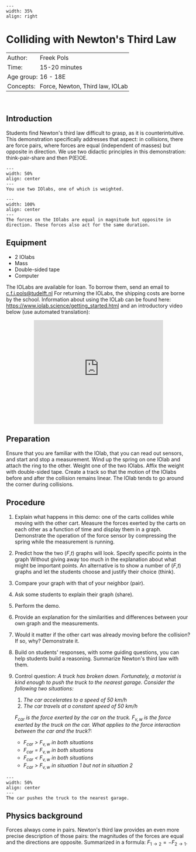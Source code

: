 ```{figure} ../../figures/checked.png
---
width: 35%
align: right
```

# Colliding with Newton's Third Law 


<table style="width: 100%; border-collapse: collapse; border: none;">
    <tr style="background-color: var(--background-color);">  
        <td style="text-align: left; padding: 3px; border: none; color: var(--text-color)">Author:</td>
        <td style="text-align: left; padding: 3px; border: none; color: var(--text-color)">Freek Pols</td>
    </tr>
    <tr style="background-color: var(--background-color);"> 
        <td style="text-align: left; padding: 3px; border: none; color: var(--text-color)">Time:</td>
        <td style="text-align: left; padding: 3px; border: none; color: var(--text-color)">15-20 minutes</td>
    </tr>
    <tr style="background-color: var(--background-color);"> 
        <td style="text-align: left; padding: 3px; border: none; color: var(--text-color)">Age group:</td>
        <td style="text-align: left; padding: 3px; border: none; color: var(--text-color)">16 - 18E</td>
    </tr>
    <tr style="background-color: var(--background-color);"> 
        <td style="text-align: left; padding: 3px; border: none; color: var(--text-color)">Concepts:</td>
        <td style="text-align: left; padding: 3px; border: none; color: var(--text-color)">Force, Newton, Third law, IOLab</td>
    </tr>
</table><br>


## Introduction
Students find Newton's third law difficult to grasp, as it is counterintuitive. This demonstration specifically addresses that aspect: in collisions, there are force pairs, where forces are equal (independent of masses) but opposite in direction. We use two didactic principles in this demonstration: think-pair-share and then P(E)OE. 


```{figure} demo68_figure1.jpg
---
width: 50%
align: center
---
You use two IOlabs, one of which is weighted.
```

```{figure} demo68_figure2.JPG
---
width: 100%
align: center
---
The forces on the IOlabs are equal in magnitude but opposite in direction. These forces also act for the same duration.
```


## Equipment
- 2 IOlabs
- Mass
- Double-sided tape
- Computer

The IOLabs are available for loan. To borrow them, send an email to c.f.j.pols@tudelft.nl For returning the IOLabs, the shipping costs are borne by the school. Information about using the IOLab can be found here: <a href="https://www.iolab.science/getting_started.html" target="_blank">https://www.iolab.science/getting_started.html</a> and an introductory video below (use automated translation):


<div style="display: flex; justify-content: center;">
    <div style="position: relative; width: 70%; height: 0; padding-bottom: 56.25%;">
        <iframe
            src="https://www.youtube.com/embed/PwPCHZAv_gs"
            style="position: absolute; top: 0; left: 0; width: 100%; height: 100%;"
            frameborder="0"
            allow="accelerometer; autoplay; clipboard-write; encrypted-media; gyroscope; picture-in-picture"
            allowfullscreen
        ></iframe>
    </div>
</div>

## Preparation
Ensure that you are familiar with the IOlab, that you can read out sensors, and start and stop a measurement. Wind up the spring on one IOlab and attach the ring to the other. Weight one of the two IOlabs. Affix the weight with double-sided tape. Create a track so that the motion of the IOlabs before and after the collision remains linear. The IOlab tends to go around the corner during collisions.

## Procedure
1. Explain what happens in this demo: one of the carts collides while moving with the other cart. Measure the forces exerted by the carts on each other as a function of time and display them in a graph. Demonstrate the operation of the force sensor by compressing the spring while the measurement is running. 
2. Predict how the two ($F$,$t$) graphs will look. Specify specific points in the graph Without giving away too much in the explanation about what might be important points. An alternative is to show a number of ($F$,$t$) graphs and let the students choose and justify their choice (think). 
3. Compare your graph with that of your neighbor (pair). 
4. Ask some students to explain their graph (share). 
5. Perform the demo. 
6. Provide an explanation for the similarities and differences between your own graph and the measurements. 
7. Would it matter if the other cart was already moving before the collision? If so, why? Demonstrate it. 
8. Build on students' responses, with some guiding questions, you can help students build a reasoning. Summarize Newton's third law with them. 
9. Control question: *A truck has broken down. Fortunately, a motorist is kind enough to push the truck to the nearest garage. Consider the following two situations:*
    1. *The car accelerates to a speed of 50 km/h* 
    2. *The car travels at a constant speed of 50 km/h* 
     
    *$F_{\text{car}}$ is the force exerted by the car on the truck. ${F_{v,w}}$ is the force exerted by the truck on the car. What applies to the force interaction between the car and the truck?:* 
    - *$F_{\text{car}}$ > ${F_{v,w}}$ in both situations* 
    - *$F_{\text{car}}$ = ${F_{v,w}}$ in both situations* 
    - *$F_{\text{car}}$ < ${F_{v,w}}$ in both situations* 
    - *$F_{\text{car}}$ > ${F_{v,w}}$ in situation 1 but not in situation 2* 

```{figure} demo68_figure3.jpg
---
width: 50%
align: center
---
The car pushes the truck to the nearest garage.
```

## Physics background
Forces always come in pairs. Newton's third law provides an even more precise description of those pairs: the magnitudes of the forces are equal and the directions are opposite. Summarized in a formula: $F_{1→2}=-F_{2→1}$.
